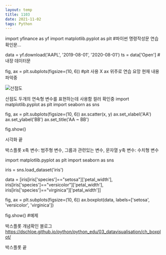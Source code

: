 ```yaml
---
layout: temp
title: 1103
date: 2021-11-02
tags: Python
---
```


import yfinance as yf
import matplotlib.pyplot as plt
#파이썬 명령작성문 연습 확인문...


data = yf.download('AAPL', '2019-08-01', '2020-08-01')
ts = data['Open']
#내장 데이터문

fig, ax = plt.subplots(figsize=(10, 6))
#plt 사용 X ax 위주로 연습 요망 현재 내용 파악중


![산점도](https://user-images.githubusercontent.com/93235484/140010882-b0339077-f0de-433c-ac6b-6a6a2de173a2.PNG)

산점도
두개의 연속형 변수를 표현하는데 사용함
컬러 확인중
import matplotlib.pyplot as plt
import seaborn as sns

fig, ax = plt.subplots(figsize=(10, 6))
ax.scatter(x, y)
ax.set_xlabel('AA')
ax.set_ylabel('BB')
ax.set_title('AA ~ BB')

fig.show()

시각화 끝

박스플롯
x축 변수: 범주형 변수, 그룹과 관련있는 변수, 문자열
y축 변수: 수치형 변수

import matplotlib.pyplot as plt
import seaborn as sns

iris = sns.load_dataset('iris')

data = [iris[iris['species']=="setosa"]['petal_width'],
        iris[iris['species']=="versicolor"]['petal_width'],
        iris[iris['species']=="virginica"]['petal_width']]

fig, ax = plt.subplots(figsize=(10, 6))
ax.boxplot(data, labels=['setosa', 'versicolor', 'virginica'])

fig.show()
#예제

박스플롯 개념확인 블로그
https://dschloe.github.io/python/python_edu/03_datavisualisation/ch_boxplot/

박스플롯 끝